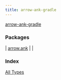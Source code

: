 ```yaml
---
title: arrow-ank-gradle
---
```


[arrow-ank-gradle](./index.html)

### Packages

| [arrow.ank](arrow.ank/index.html) |  |

### Index

[All Types](alltypes/index.html)